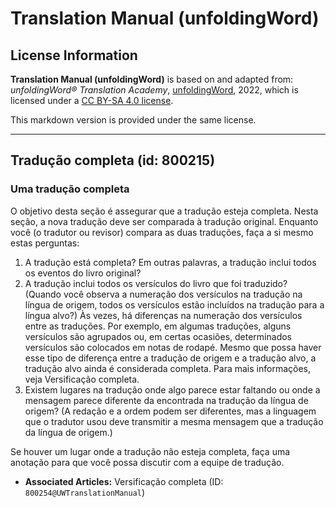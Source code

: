 # Translation Manual (unfoldingWord)

## License Information

**Translation Manual (unfoldingWord)** is based on and adapted from: _unfoldingWord® Translation Academy_, [unfoldingWord](https://unfoldingword.org/utw), 2022, which is licensed under a [CC BY-SA 4.0 license](https://creativecommons.org/licenses/by-sa/4.0/legalcode.en).

This markdown version is provided under the same license.



--------------------------------

## Tradução completa (id: 800215)

### Uma tradução completa

O objetivo desta seção é assegurar que a tradução esteja completa. Nesta seção, a nova tradução deve ser comparada à tradução original. Enquanto você (o tradutor ou revisor) compara as duas traduções, faça a si mesmo estas perguntas:

1. A tradução está completa? Em outras palavras, a tradução inclui todos os eventos do livro original?
2. A tradução inclui todos os versículos do livro que foi traduzido? (Quando você observa a numeração dos versículos na tradução na língua de origem, todos os versículos estão incluídos na tradução para a língua alvo?) Às vezes, há diferenças na numeração dos versículos entre as traduções. Por exemplo, em algumas traduções, alguns versículos são agrupados ou, em certas ocasiões, determinados versículos são colocados em notas de rodapé. Mesmo que possa haver esse tipo de diferença entre a tradução de origem e a tradução alvo, a tradução alvo ainda é considerada completa. Para mais informações, veja Versificação completa.
3. Existem lugares na tradução onde algo parece estar faltando ou onde a mensagem parece diferente da encontrada na tradução da língua de origem? (A redação e a ordem podem ser diferentes, mas a linguagem que o tradutor usou deve transmitir a mesma mensagem que a tradução da língua de origem.)

Se houver um lugar onde a tradução não esteja completa, faça uma anotação para que você possa discutir com a equipe de tradução.

* **Associated Articles:** Versificação completa (ID: `800254@UWTranslationManual`)

